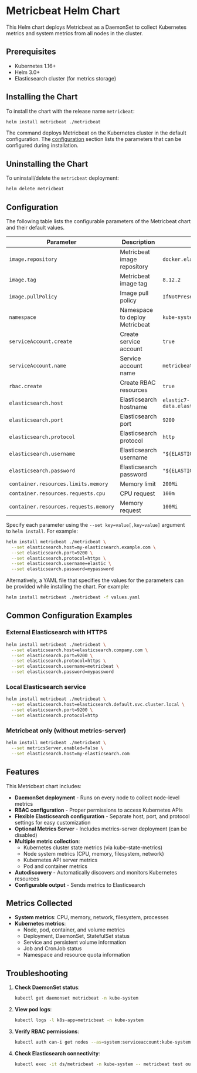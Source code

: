 # Metricbeat Helm Chart

This Helm chart deploys Metricbeat as a DaemonSet to collect Kubernetes metrics and system metrics from all nodes in the cluster.

## Prerequisites

- Kubernetes 1.16+
- Helm 3.0+
- Elasticsearch cluster (for metrics storage)

## Installing the Chart

To install the chart with the release name `metricbeat`:

```bash
helm install metricbeat ./metricbeat
```

The command deploys Metricbeat on the Kubernetes cluster in the default configuration. The [configuration](#configuration) section lists the parameters that can be configured during installation.

## Uninstalling the Chart

To uninstall/delete the `metricbeat` deployment:

```bash
helm delete metricbeat
```

## Configuration

The following table lists the configurable parameters of the Metricbeat chart and their default values.

| Parameter | Description | Default |
|-----------|-------------|---------|
| `image.repository` | Metricbeat image repository | `docker.elastic.co/beats/metricbeat` |
| `image.tag` | Metricbeat image tag | `8.12.2` |
| `image.pullPolicy` | Image pull policy | `IfNotPresent` |
| `namespace` | Namespace to deploy Metricbeat | `kube-system` |
| `serviceAccount.create` | Create service account | `true` |
| `serviceAccount.name` | Service account name | `metricbeat` |
| `rbac.create` | Create RBAC resources | `true` |
| `elasticsearch.host` | Elasticsearch hostname | `elastic7-data.elastic.svc.cluster.local` |
| `elasticsearch.port` | Elasticsearch port | `9200` |
| `elasticsearch.protocol` | Elasticsearch protocol | `http` |
| `elasticsearch.username` | Elasticsearch username | `"${ELASTICSEARCH_USERNAME}"` |
| `elasticsearch.password` | Elasticsearch password | `"${ELASTICSEARCH_PASSWORD}"` |
| `container.resources.limits.memory` | Memory limit | `200Mi` |
| `container.resources.requests.cpu` | CPU request | `100m` |
| `container.resources.requests.memory` | Memory request | `100Mi` |

Specify each parameter using the `--set key=value[,key=value]` argument to `helm install`. For example:

```bash
helm install metricbeat ./metricbeat \
  --set elasticsearch.host=my-elasticsearch.example.com \
  --set elasticsearch.port=9200 \
  --set elasticsearch.protocol=https \
  --set elasticsearch.username=elastic \
  --set elasticsearch.password=mypassword
```

Alternatively, a YAML file that specifies the values for the parameters can be provided while installing the chart. For example:

```bash
helm install metricbeat ./metricbeat -f values.yaml
```

## Common Configuration Examples

### External Elasticsearch with HTTPS
```bash
helm install metricbeat ./metricbeat \
  --set elasticsearch.host=elasticsearch.company.com \
  --set elasticsearch.port=9200 \
  --set elasticsearch.protocol=https \
  --set elasticsearch.username=metricbeat \
  --set elasticsearch.password=mypassword
```

### Local Elasticsearch service
```bash
helm install metricbeat ./metricbeat \
  --set elasticsearch.host=elasticsearch.default.svc.cluster.local \
  --set elasticsearch.port=9200 \
  --set elasticsearch.protocol=http
```

### Metricbeat only (without metrics-server)
```bash
helm install metricbeat ./metricbeat \
  --set metricsServer.enabled=false \
  --set elasticsearch.host=my-elasticsearch.com
```

## Features

This Metricbeat chart includes:

- **DaemonSet deployment** - Runs on every node to collect node-level metrics
- **RBAC configuration** - Proper permissions to access Kubernetes APIs
- **Flexible Elasticsearch configuration** - Separate host, port, and protocol settings for easy customization
- **Optional Metrics Server** - Includes metrics-server deployment (can be disabled)
- **Multiple metric collection**:
  - Kubernetes cluster state metrics (via kube-state-metrics)
  - Node system metrics (CPU, memory, filesystem, network)
  - Kubernetes API server metrics
  - Pod and container metrics
- **Autodiscovery** - Automatically discovers and monitors Kubernetes resources
- **Configurable output** - Sends metrics to Elasticsearch

## Metrics Collected

- **System metrics**: CPU, memory, network, filesystem, processes
- **Kubernetes metrics**: 
  - Node, pod, container, and volume metrics
  - Deployment, DaemonSet, StatefulSet status
  - Service and persistent volume information
  - Job and CronJob status
  - Namespace and resource quota information

## Troubleshooting

1. **Check DaemonSet status**:
   ```bash
   kubectl get daemonset metricbeat -n kube-system
   ```

2. **View pod logs**:
   ```bash
   kubectl logs -l k8s-app=metricbeat -n kube-system
   ```

3. **Verify RBAC permissions**:
   ```bash
   kubectl auth can-i get nodes --as=system:serviceaccount:kube-system:metricbeat
   ```

4. **Check Elasticsearch connectivity**:
   ```bash
   kubectl exec -it ds/metricbeat -n kube-system -- metricbeat test output
   ```
